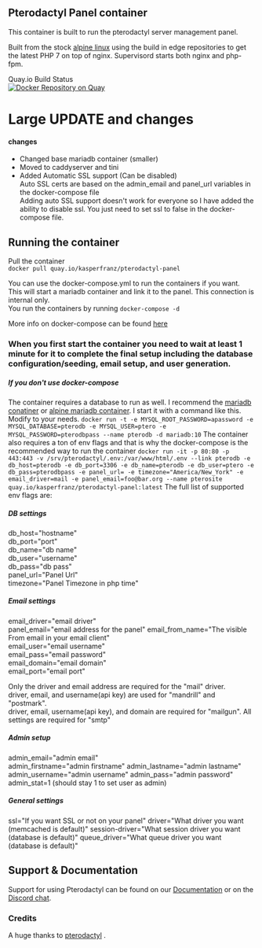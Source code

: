 ## Pterodactyl Panel container
This container is built to run the pterodactyl server management panel.

Built from the stock [alpine linux](https://hub.docker.com/_/alpine/) using the build in edge repositories to get the latest PHP 7 on top of nginx. Supervisord starts both nginx and php-fpm.

Quay.io Build Status  
[![Docker Repository on Quay](https://quay.io/repository/kasperfranz/pterodactyl-panel/status "Docker Repository on Quay")](https://quay.io/repository/kasperfranz/pterodactyl-panel)


# Large UPDATE and changes

#### changes
* Changed base mariadb container (smaller)  
* Moved to caddyserver and tini  
* Added Automatic SSL support (Can be disabled)  
    Auto SSL certs are based on the admin_email and panel_url variables in the docker-compose file  
    Adding auto SSL support doesn't work for everyone so I have added the ability to disable ssl. You just need to set ssl to false in the docker-compose file.



## Running the container
Pull the container  
`docker pull quay.io/kasperfranz/pterodactyl-panel`

You can use the docker-compose.yml to run the containers if you want. This will start a mariadb container and link it to the panel. This connection is internal only.  
You run the containers by running
`docker-compose -d`

More info on docker-compose can be found [here](https://docs.docker.com/compose/)

### When you first start the container you need to wait at least 1 minute for it to complete the final setup including the database configuration/seeding, email setup, and user generation.

##### If you don't use docker-compose
The container requires a database to run as well. I recommend the [mariadb conatiner](https://hub.docker.com/_/mariadb/) or [alpine mariadb container](https://github.com/bianjp/docker-mariadb-alpine). I start it with a command like this. Modify to your needs.
`docker run -t -e MYSQL_ROOT_PASSWORD=apassword -e MYSQL_DATABASE=pterodb -e MYSQL_USER=ptero -e MYSQL_PASSWORD=pterodbpass --name pterodb -d mariadb:10`
The container also requires a ton of env flags and that is why the docker-compose is the recommended way to run the container
`docker run -it -p 80:80 -p 443:443 -v /srv/pterodactyl/.env:/var/www/html/.env --link pterodb -e db_host=pterodb -e db_port=3306 -e db_name=pterodb -e db_user=ptero -e db_pass=pterodbpass -e panel_url= -e timezone="America/New_York" -e email_driver=mail -e panel_email=foo@bar.org --name pterosite quay.io/kasperfranz/pterodactyl-panel:latest`
The full list of supported env flags are:  
##### DB settings
db_host="hostname"  
db_port="port"  
db_name="db name"  
db_user="username"  
db_pass="db pass"  
panel_url="Panel Url"  
timezone="Panel Timezone in php time"  

##### Email settings
email_driver="email driver"  
panel_email="email address for the panel"
email_from_name="The visible From email in your email client"  
email_user="email username"  
email_pass="email password"  
email_domain="email domain"  
email_port="email port"  

Only the driver and email address are required for the "mail" driver.  
driver, email, and username(api key) are used for "mandrill" and "postmark".  
driver, email, username(api key), and domain are required for "mailgun".
All settings are required for "smtp"

##### Admin setup
admin_email="admin email"  
admin_firstname="admin firstname"
admin_lastname="admin lastname"
admin_username="admin username"
admin_pass="admin password"  
admin_stat=1 (should stay 1 to set user as admin)

##### General settings
ssl="If you want SSL or not on your panel"
driver="What driver you want (memcached is default)"
session-driver="What session driver you want (database is default)"
queue_driver="What queue driver you want (database is default)"

## Support & Documentation
Support for using Pterodactyl can be found on our [Documentation](https://docs.pterodactyl.io/docs) or on the [Discord chat](https://discord.gg/QRDZvVm).

### Credits
A huge thanks to [pterodactyl](https://github.com/Pterodactyl/Panel) .
